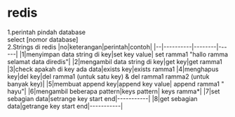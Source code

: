 # redis
1.perintah pindah database<br> 
select [nomor database]<br>
2.Strings di redis 
|no|keterangan|perintah|contoh|
|--|----------|--------|------|
|1|menyimpan data string di key|set key value| set ramma1 "hallo ramma selamat data diredis"|
|2|mengambil data string di key|get key|get ramma1
|3|check apakah di key ada data|exists key|exists ramma1
|4|menghapus key|del key|del ramma1 (untuk satu key) & del ramma1 ramma2 (untuk banyak key)|
|5|membuat append key|append key value| append ramma1 " hayu"|
|6|mengambil beberapa pattern|keys pattern| keys ramma*|
|7|set sebagian data|setrange key start end|-----------|
|8|get sebagian data|getrange key start end|-----------|
